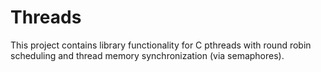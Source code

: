 # Threads #

This project contains library functionality for C pthreads with round robin scheduling and
thread memory synchronization (via semaphores).
